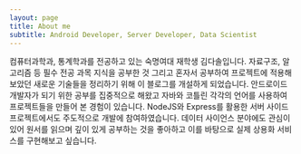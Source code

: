 ```yaml
---
layout: page
title: About me
subtitle: Android Developer, Server Developer, Data Scientist
---
```


컴퓨터과학과, 통계학과를 전공하고 있는 숙명여대 재학생 김다솔입니다. 자료구조, 알고리즘 등 필수 전공 과목 지식을 공부한 것 그리고 혼자서 공부하여 프로젝트에 적용해보았던 새로운 기술들을 정리하기 위해 이 블로그를 개설하게 되었습니다. 안드로이드 개발자가 되기 위한 공부를 집중적으로 해왔고 자바와 코틀린 각각의 언어를 사용하여 프로젝트들을 만들어 본 경험이 있습니다. NodeJS와 Express를 활용한 서버 사이드 프로젝트에서도 주도적으로 개발에 참여하였습니다. 데이터 사이언스 분야에도 관심이 있어 원서를 읽으며 깊이 있게 공부하는 것을 좋아하고 이를 바탕으로 실제 상용화 서비스를 구현해보고 싶습니다. 
